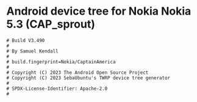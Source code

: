 # Android device tree for Nokia Nokia 5.3 (CAP_sprout)

```
# Build V3.490
#
# By Samuel Kendall
#
# build.fingerprint=Nokia/CaptainAmerica
#
# Copyright (C) 2023 The Android Open Source Project
# Copyright (C) 2023 SebaUbuntu's TWRP device tree generator
#
# SPDX-License-Identifier: Apache-2.0
#
```
